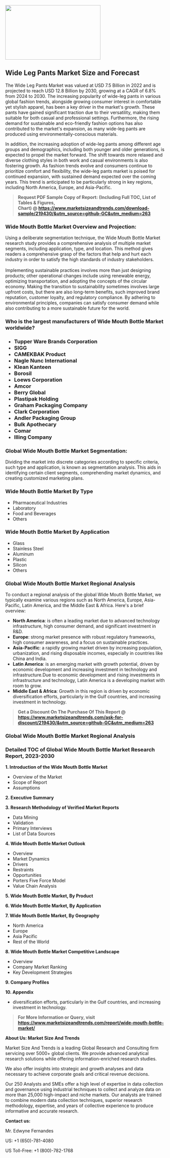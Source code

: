 <p><img class="alignnone size-medium wp-image-20088" src="https://ffe5etoiles.com/wp-content/uploads/2024/12/MST1-300x171.png" alt="" width="300" height="171" /></p><h2>Wide Leg Pants Market Size and Forecast</h2><p>The Wide Leg Pants Market was valued at USD 7.5 Billion in 2022 and is projected to reach USD 12.8 Billion by 2030, growing at a CAGR of 6.8% from 2024 to 2030. The increasing popularity of wide-leg pants in various global fashion trends, alongside growing consumer interest in comfortable yet stylish apparel, has been a key driver in the market's growth. These pants have gained significant traction due to their versatility, making them suitable for both casual and professional settings. Furthermore, the rising demand for sustainable and eco-friendly fashion options has also contributed to the market's expansion, as many wide-leg pants are produced using environmentally-conscious materials.</p><p>In addition, the increasing adoption of wide-leg pants among different age groups and demographics, including both younger and older generations, is expected to propel the market forward. The shift towards more relaxed and diverse clothing styles in both work and casual environments is also fostering growth. As fashion trends evolve and consumers continue to prioritize comfort and flexibility, the wide-leg pants market is poised for continued expansion, with sustained demand expected over the coming years. This trend is anticipated to be particularly strong in key regions, including North America, Europe, and Asia-Pacific.</p></p><blockquote id="" class=""><strong>Request PDF Sample Copy of Report: (Including Full TOC, List of Tables &amp; Figures, Chart)&nbsp;@&nbsp;<strong><a href="https://www.marketsizeandtrends.com/download-sample/219430/&utm_source=github-GC&utm_medium=263" target="_blank">https://www.marketsizeandtrends.com/download-sample/219430/&utm_source=github-GC&utm_medium=263</a></strong></strong></blockquote><h3 id="" class="">Wide Mouth Bottle Market&nbsp;Overview and Projection:</h3><p id="" class="">Using a deliberate segmentation technique, the Wide Mouth Bottle Market research study provides a comprehensive analysis of multiple market segments, including application, type, and location. This method gives readers a comprehensive grasp of the factors that help and hurt each industry in order to satisfy the high standards of industry stakeholders. <br /> <br />Implementing sustainable practices involves more than just designing products; other operational changes include using renewable energy, optimizing transportation, and adopting the concepts of the circular economy. Making the transition to sustainability sometimes involves large upfront costs, but there are also long-term benefits, such improved brand reputation, customer loyalty, and regulatory compliance. By adhering to environmental principles, companies can satisfy consumer demand while also contributing to a more sustainable future for the world.</p><h3 id="" class="">Who is the largest manufacturers of&nbsp;Wide Mouth Bottle Market worldwide?</h3><h3 class=""><p><ul><li>Tupper Ware Brands Corporation </li><li> SIGG </li><li> CAMEKBAK Product </li><li> Nagle Nunc International </li><li> Klean Kanteen </li><li> Borosil </li><li> Loews Corporation </li><li> Amcor </li><li> Berry Global </li><li> Plastipak Holding </li><li> Graham Packaging Company </li><li> Clark Corporation </li><li> Andler Packaging Group </li><li> Bulk Apothecary </li><li> Comar </li><li> Illing Company</li></ul></p></h3><h3 id="" class="">Global&nbsp;Wide Mouth Bottle Market Segmentation:</h3><p id="" class="">Dividing the market into discrete categories according to specific criteria, such type and application, is known as segmentation analysis. This aids in identifying certain client segments, comprehending market dynamics, and creating customized marketing plans.</p><h3 id="" class="">Wide Mouth Bottle Market&nbsp;By Type</h3><p><p><ul><li>Pharmaceutical Industries</li><li> Laboratory</li><li> Food and Beverages</li><li> Others</p></li></ul></p></p><h3 id="" class="">Wide Mouth Bottle Market&nbsp;By Application</h3><p class=""><p><ul><li>Glass</li><li> Stainless Steel</li><li> Aluminum</li><li> Plastic</li><li> Silicon</li><li> Others</li></ul></p></p><h3 id="" class="">Global Wide Mouth Bottle Market Regional Analysis</h3><p id="" class="">To conduct a regional analysis of the global Wide Mouth Bottle Market, we typically examine various regions such as North America, Europe, Asia-Pacific, Latin America, and the Middle East &amp; Africa. Here's a brief overview:</p><ul><li><strong>North America</strong>: is often a leading market due to advanced technology infrastructure, high consumer demand, and significant investment in R&amp;D.</li><li><strong>Europe</strong>: strong market presence with robust regulatory frameworks, high consumer awareness, and a focus on sustainable practices.</li><li><strong>Asia-Pacific</strong>: a rapidly growing market driven by increasing population, urbanization, and rising disposable incomes, especially in countries like China and India.</li><li><strong>Latin America</strong>: is an emerging market with growth potential, driven by economic development and increasing investment in technology and infrastructure.Due to economic development and rising investments in infrastructure and technology, Latin America is a developing market with room to grow.</li><li><strong>Middle East &amp; Africa</strong>: Growth in this region is driven by economic diversification efforts, particularly in the Gulf countries, and increasing investment in technology.</li></ul><blockquote id="" class=""><strong>Get a Discount On The Purchase Of This Report @ <strong><a href="https://www.marketsizeandtrends.com/ask-for-discount/219430/&utm_source=github-GC&utm_medium=263" target="_blank">https://www.marketsizeandtrends.com/ask-for-discount/219430/&utm_source=github-GC&utm_medium=263</a></strong></strong></blockquote><h3 id="" class="">Global Wide Mouth Bottle Market Regional Analysis</h3><h3 id="" class="">Detailed TOC of Global Wide Mouth Bottle Market Research Report, 2023-2030</h3><p id="" class=""><strong>1. Introduction of the Wide Mouth Bottle Market</strong></p><ul><li>Overview of the Market</li><li>Scope of Report</li><li>Assumptions</li></ul><p id="" class=""><strong>2. Executive Summary</strong></p><p id="" class=""><strong>3. Research Methodology of Verified Market Reports</strong></p><ul><li>Data Mining</li><li>Validation</li><li>Primary Interviews</li><li>List of Data Sources</li></ul><p id="" class=""><strong>4. Wide Mouth Bottle Market Outlook</strong></p><ul><li>Overview</li><li>Market Dynamics</li><li>Drivers</li><li>Restraints</li><li>Opportunities</li><li>Porters Five Force Model</li><li>Value Chain Analysis</li></ul><p id="" class=""><strong>5. Wide Mouth Bottle Market, By Product</strong></p><p id="" class=""><strong>6. Wide Mouth Bottle Market, By Application</strong></p><p id="" class=""><strong>7. Wide Mouth Bottle Market, By Geography</strong></p><ul><li>North America</li><li>Europe</li><li>Asia Pacific</li><li>Rest of the World</li></ul><p id="" class=""><strong>8. Wide Mouth Bottle Market Competitive Landscape</strong></p><ul><li>Overview</li><li>Company Market Ranking</li><li>Key Development Strategies</li></ul><p id="" class=""><strong>9. Company Profiles</strong></p><p id="" class=""><strong>10. Appendix</strong></p><ul><li>diversification efforts, particularly in the Gulf countries, and increasing investment in technology.</li></ul><blockquote id="" class=""><strong>For More Information or Query, visit <strong><strong><a href="https://www.marketsizeandtrends.com/report/wide-mouth-bottle-market/" target="_blank">https://www.marketsizeandtrends.com/report/wide-mouth-bottle-market/</a></strong></strong></strong></blockquote><p id="" class=""><strong>About Us: Market Size And Trends</strong></p><p id="" class="">Market Size And Trends is a leading Global Research and Consulting firm servicing over 5000+ global clients. We provide advanced analytical research solutions while offering information-enriched research studies.</p><p id="" class="">We also offer insights into strategic and growth analyses and data necessary to achieve corporate goals and critical revenue decisions.</p><p id="" class="">Our 250 Analysts and SMEs offer a high level of expertise in data collection and governance using industrial techniques to collect and analyze data on more than 25,000 high-impact and niche markets. Our analysts are trained to combine modern data collection techniques, superior research methodology, expertise, and years of collective experience to produce informative and accurate research.</p><p id="" class=""><strong>Contact us:</strong></p><p id="" class="">Mr. Edwyne Fernandes</p><p id="" class="">US: +1 (650)-781-4080</p><p id="" class="">US Toll-Free: +1 (800)-782-1768</p>
